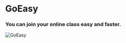 # GoEasy
### You can join your online class easy and faster.

![GoEasy](https://user-images.githubusercontent.com/77537079/124906548-d9409c00-dfef-11eb-8fde-7823d14897f9.png)
